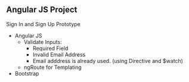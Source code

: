 ## Angular JS Project
Sign In and Sign Up Prototype 
 - Angular JS 
 	- Validate Inputs: 
	 	- Required Field
	 	- Invalid Email Address
	 	- Email adddress is already used. (using Directive and $watch)
 	- ngRoute for Templating
 - Bootstrap
